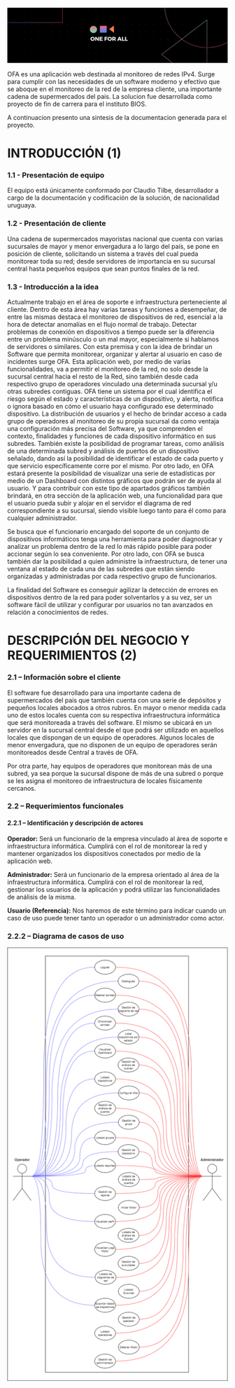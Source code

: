 ![](./images/header.png)

OFA es una aplicación web destinada al monitoreo de redes IPv4. Surge para cumplir con las necesidades de un software moderno y efectivo que se aboque en el monitoreo de la red de la empresa cliente, una importante cadena de supermercados del pais. La solucion fue desarrollada como proyecto de fin de carrera para el instituto BIOS.

A continuacion presento una sintesis de la documentacion generada para el proyecto.

# INTRODUCCIÓN (1)

### 1.1 - Presentación de equipo
El equipo está únicamente conformado por Claudio Tilbe, desarrollador a cargo de la documentación y codificación de la solución, de nacionalidad uruguaya.

### 1.2 - Presentación de cliente
Una cadena de supermercados mayoristas nacional que cuenta con varias sucursales de mayor y menor envergadura a lo largo del país, se pone en posición de cliente, solicitando un sistema a través del cual pueda monitorear toda su red; desde servidores de importancia en su sucursal central hasta pequeños equipos que sean puntos finales de la red.

### 1.3 - Introducción a la idea

Actualmente trabajo en el área de soporte e infraestructura perteneciente al cliente.
Dentro de esta área hay varias tareas y funciones a desempeñar, de entre las mismas destaca el monitoreo de dispositivos de red, esencial a la hora de detectar anomalías en el flujo normal de trabajo. Detectar problemas de conexión en dispositivos a tiempo puede ser la diferencia entre un problema minúsculo o un mal mayor, especialmente si hablamos de servidores o similares.
Con esta premisa y con la idea de brindar un Software que permita monitorear, organizar y alertar al usuario en caso de incidentes surge OFA. Esta aplicación web, por medio de varias funcionalidades, va a permitir el monitoreo de la red, no solo desde la sucursal central hacia el resto de la Red, sino también desde cada respectivo grupo de operadores vinculado una determinada sucursal y/u otras subredes contiguas.
OFA tiene un sistema por el cual identifica el riesgo según el estado y características de un dispositivo, y alerta, notifica o ignora basado en cómo el usuario haya configurado ese determinado dispositivo.
La distribución de usuarios y el hecho de brindar acceso a cada grupo de operadores al monitoreo de su propia sucursal da como ventaja una configuración más precisa del Software, ya que comprenden el contexto, finalidades y funciones de cada dispositivo informático en sus subredes.
También existe la posibilidad de programar tareas, como análisis de una determinada subred y análisis de puertos de un dispositivo señalado, dando así la posibilidad de identificar el estado de cada puerto y que servicio específicamente corre por el mismo. Por otro lado, en OFA estará presente la posibilidad de visualizar una serie de estadísticas por medio de un Dashboard con distintos gráficos que podrán ser de ayuda al usuario. Y para contribuir con este tipo de apartados gráficos también brindará, en otra sección de la aplicación web, una funcionalidad para que el usuario pueda subir y alojar en el servidor el diagrama de red correspondiente a su sucursal, siendo visible luego tanto para él como para cualquier administrador.

Se busca que el funcionario encargado del soporte de un conjunto de dispositivos informáticos tenga una herramienta para poder diagnosticar y analizar un problema dentro de la red lo más rápido posible para poder accionar según lo sea conveniente.
Por otro lado, con OFA se busca también dar la posibilidad a quien administre la infraestructura, de tener una ventana al estado de cada una de las subredes que están siendo organizadas y administradas por cada respectivo grupo de funcionarios.

La finalidad del Software es conseguir agilizar la detección de errores en dispositivos dentro de la red para poder solventarlos y a su vez, ser un software fácil de utilizar y configurar por usuarios no tan avanzados en relación a conocimientos de redes. 


# DESCRIPCIÓN DEL NEGOCIO Y REQUERIMIENTOS (2)
### 2.1 – Información sobre el cliente
El software fue desarrollado para una importante cadena de supermercados del país que también cuenta con una serie de depósitos y pequeños locales abocados a otros rubros. En mayor o menor medida cada uno de estos locales cuenta con su respectiva infraestructura informática que será monitoreada a través del software. El mismo se ubicará en un servidor en la sucursal central desde el que podrá ser utilizado en aquellos locales que dispongan de un equipo de operadores. Algunos locales de menor envergadura, que no disponen de un equipo de operadores serán monitoreados desde Central a través de OFA.

Por otra parte, hay equipos de operadores que monitorean más de una subred, ya sea porque la sucursal dispone de más de una subred o porque se les asigna el monitoreo de infraestructura de locales físicamente cercanos.





### 2.2 – Requerimientos funcionales
#### 2.2.1 – Identificación y descripción de actores
**Operador:** Será un funcionario de la empresa vinculado al área de soporte e infraestructura informática. Cumplirá con el rol de monitorear la red y mantener organizados los dispositivos conectados por medio de la aplicación web.

**Administrador:** Será un funcionario de la empresa orientado al área de la infraestructura informática. Cumplirá con el rol de monitorear la red, gestionar los usuarios de la aplicación y podrá utilizar las funcionalidades de análisis de la misma.

**Usuario (Referencia):** Nos haremos de este término para indicar cuando un caso de uso puede tener tanto un operador o un administrador como actor.

### 2.2.2 – Diagrama de casos de uso
![](https://github.com/ClaudioTilbe/oneforall/blob/3b6b944fcf9c666104da3eb1d666f5d9f9cbc5ac/Diagrams/Capitulo%202/Diagrama%20de%20CU.png)








